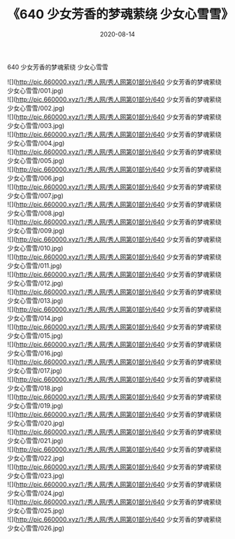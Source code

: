 ﻿---
layout: post
title:  《640 少女芳香的梦魂萦绕 少女心雪雪》
date:   2020-08-14
img: http://pic.660000.xyz/1:/秀人网/秀人网第01部分/640 少女芳香的梦魂萦绕 少女心雪雪/000.jpg
categories: [美女, 清纯, 唯美]
---

640 少女芳香的梦魂萦绕 少女心雪雪

  ![](http://pic.660000.xyz/1:/秀人网/秀人网第01部分/640 少女芳香的梦魂萦绕 少女心雪雪/001.jpg) <br> ![](http://pic.660000.xyz/1:/秀人网/秀人网第01部分/640 少女芳香的梦魂萦绕 少女心雪雪/002.jpg) <br> ![](http://pic.660000.xyz/1:/秀人网/秀人网第01部分/640 少女芳香的梦魂萦绕 少女心雪雪/003.jpg) <br> ![](http://pic.660000.xyz/1:/秀人网/秀人网第01部分/640 少女芳香的梦魂萦绕 少女心雪雪/004.jpg) <br> ![](http://pic.660000.xyz/1:/秀人网/秀人网第01部分/640 少女芳香的梦魂萦绕 少女心雪雪/005.jpg) <br> ![](http://pic.660000.xyz/1:/秀人网/秀人网第01部分/640 少女芳香的梦魂萦绕 少女心雪雪/006.jpg) <br> ![](http://pic.660000.xyz/1:/秀人网/秀人网第01部分/640 少女芳香的梦魂萦绕 少女心雪雪/007.jpg) <br> ![](http://pic.660000.xyz/1:/秀人网/秀人网第01部分/640 少女芳香的梦魂萦绕 少女心雪雪/008.jpg) <br> ![](http://pic.660000.xyz/1:/秀人网/秀人网第01部分/640 少女芳香的梦魂萦绕 少女心雪雪/009.jpg) <br> ![](http://pic.660000.xyz/1:/秀人网/秀人网第01部分/640 少女芳香的梦魂萦绕 少女心雪雪/010.jpg) <br> ![](http://pic.660000.xyz/1:/秀人网/秀人网第01部分/640 少女芳香的梦魂萦绕 少女心雪雪/011.jpg) <br> ![](http://pic.660000.xyz/1:/秀人网/秀人网第01部分/640 少女芳香的梦魂萦绕 少女心雪雪/012.jpg) <br> ![](http://pic.660000.xyz/1:/秀人网/秀人网第01部分/640 少女芳香的梦魂萦绕 少女心雪雪/013.jpg) <br> ![](http://pic.660000.xyz/1:/秀人网/秀人网第01部分/640 少女芳香的梦魂萦绕 少女心雪雪/014.jpg) <br> ![](http://pic.660000.xyz/1:/秀人网/秀人网第01部分/640 少女芳香的梦魂萦绕 少女心雪雪/015.jpg) <br> ![](http://pic.660000.xyz/1:/秀人网/秀人网第01部分/640 少女芳香的梦魂萦绕 少女心雪雪/016.jpg) <br> ![](http://pic.660000.xyz/1:/秀人网/秀人网第01部分/640 少女芳香的梦魂萦绕 少女心雪雪/017.jpg) <br> ![](http://pic.660000.xyz/1:/秀人网/秀人网第01部分/640 少女芳香的梦魂萦绕 少女心雪雪/018.jpg) <br> ![](http://pic.660000.xyz/1:/秀人网/秀人网第01部分/640 少女芳香的梦魂萦绕 少女心雪雪/019.jpg) <br> ![](http://pic.660000.xyz/1:/秀人网/秀人网第01部分/640 少女芳香的梦魂萦绕 少女心雪雪/020.jpg) <br> ![](http://pic.660000.xyz/1:/秀人网/秀人网第01部分/640 少女芳香的梦魂萦绕 少女心雪雪/021.jpg) <br> ![](http://pic.660000.xyz/1:/秀人网/秀人网第01部分/640 少女芳香的梦魂萦绕 少女心雪雪/022.jpg) <br> ![](http://pic.660000.xyz/1:/秀人网/秀人网第01部分/640 少女芳香的梦魂萦绕 少女心雪雪/023.jpg) <br> ![](http://pic.660000.xyz/1:/秀人网/秀人网第01部分/640 少女芳香的梦魂萦绕 少女心雪雪/024.jpg) <br> ![](http://pic.660000.xyz/1:/秀人网/秀人网第01部分/640 少女芳香的梦魂萦绕 少女心雪雪/025.jpg) <br> ![](http://pic.660000.xyz/1:/秀人网/秀人网第01部分/640 少女芳香的梦魂萦绕 少女心雪雪/026.jpg) <br>